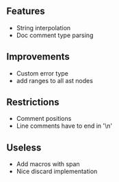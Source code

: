 ## Features

- String interpolation
- Doc comment type parsing

## Improvements

- Custom error type
- add ranges to all ast nodes

## Restrictions

- Comment positions
- Line comments have to end in '\n'

## Useless

- Add macros with span
- Nice discard implementation
